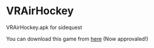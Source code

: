 # VRAirHockey
VRAirHockey.apk for sidequest

You can download this game from [here](https://sidequestvr.com/app/4261/vrairhockey) (Now approvaled!)
